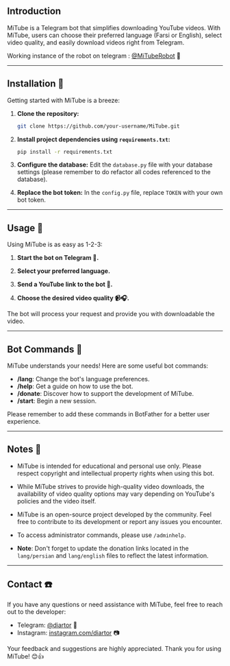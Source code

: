 ## Introduction

MiTube is a Telegram bot that simplifies downloading YouTube videos. With MiTube, users can choose their preferred language (Farsi or English), select video quality, and easily download videos right from Telegram.

Working instance of the robot on telegram : [@MiTubeRobot](https://t.me/mituberobot) 🤖

---

## Installation :rocket:

Getting started with MiTube is a breeze:

1. **Clone the repository:**

   ```bash
   git clone https://github.com/your-username/MiTube.git

2. **Install project dependencies using `requirements.txt`:**

   ```bash
   pip install -r requirements.txt
   ```

3. **Configure the database:** Edit the `database.py` file with your database settings (please remember to do refactor all codes referenced to the database).

4. **Replace the bot token:** In the `config.py` file, replace `TOKEN` with your own bot token.

---

## Usage :memo:

Using MiTube is as easy as 1-2-3:

1. **Start the bot on Telegram 🚀.**

2. **Select your preferred language.**

3. **Send a YouTube link to the bot 📨.**

4. **Choose the desired video quality 📹🎧.**

The bot will process your request and provide you with downloadable the video.

---

## Bot Commands :robot:

MiTube understands your needs! Here are some useful bot commands:

- **/lang**: Change the bot's language preferences.
- **/help**: Get a guide on how to use the bot.
- **/donate**: Discover how to support the development of MiTube.
- **/start**: Begin a new session.

Please remember to add these commands in BotFather for a better user experience.

---

## Notes 📓

- MiTube is intended for educational and personal use only. Please respect copyright and intellectual property rights when using this bot.

- While MiTube strives to provide high-quality video downloads, the availability of video quality options may vary depending on YouTube's policies and the video itself.

- MiTube is an open-source project developed by the community. Feel free to contribute to its development or report any issues you encounter.

- To access administrator commands, please use `/adminhelp`.

- **Note**: Don't forget to update the donation links located in the `lang/persian` and `lang/english` files to reflect the latest information.

---

## Contact :telephone:

If you have any questions or need assistance with MiTube, feel free to reach out to the developer:

- Telegram: [@diartor](https://t.me/diartor) 💬
- Instagram: [instagram.com/diartor](https://www.instagram.com/diartor/) 📷

Your feedback and suggestions are highly appreciated. Thank you for using MiTube! 😊👍
